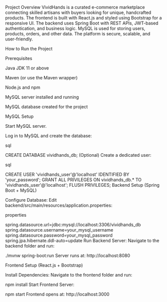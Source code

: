 Project Overview
VividHands is a curated e-commerce marketplace connecting skilled artisans with buyers looking for unique, handcrafted products. The frontend is built with React.js and styled using Bootstrap for a responsive UI. The backend uses Spring Boot with REST APIs, JWT-based authentication, and business logic. MySQL is used for storing users, products, orders, and other data. The platform is secure, scalable, and user-friendly.

How to Run the Project

Prerequisites

Java JDK 11 or above

Maven (or use the Maven wrapper)

Node.js and npm

MySQL server installed and running

MySQL database created for the project

MySQL Setup

Start MySQL server.

Log in to MySQL and create the database:

sql

CREATE DATABASE vividhands_db;
(Optional) Create a dedicated user:

sql

CREATE USER 'vividhands_user'@'localhost' IDENTIFIED BY 'your_password';
GRANT ALL PRIVILEGES ON vividhands_db.* TO 'vividhands_user'@'localhost';
FLUSH PRIVILEGES;
Backend Setup (Spring Boot + MySQL)

Configure Database:
Edit backend/src/main/resources/application.properties:

properties

spring.datasource.url=jdbc:mysql://localhost:3306/vividhands_db  
spring.datasource.username=your_mysql_username  
spring.datasource.password=your_mysql_password  
spring.jpa.hibernate.ddl-auto=update
Run Backend Server:
Navigate to the backend folder and run:


./mvnw spring-boot:run
Server runs at: http://localhost:8080

Frontend Setup (React.js + Bootstrap)

Install Dependencies:
Navigate to the frontend folder and run:


npm install
Start Frontend Server:


npm start
Frontend opens at: http://localhost:3000


